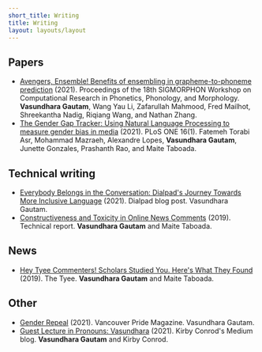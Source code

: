```yaml
---
short_title: Writing
title: Writing
layout: layouts/layout
---
```


<section>

## Papers

- [Avengers, Ensemble! Benefits of ensembling in grapheme-to-phoneme prediction](https://aclanthology.org/2021.sigmorphon-1.16/) (2021). Proceedings of the 18th SIGMORPHON Workshop on Computational Research in Phonetics, Phonology, and Morphology. **Vasundhara Gautam**, Wang Yau Li, Zafarullah Mahmood, Fred Mailhot, Shreekantha Nadig, Riqiang Wang, and Nathan Zhang.
- [The Gender Gap Tracker: Using Natural Language Processing to measure gender bias in media](https://doi.org/10.1371/journal.pone.0245533) (2021). PLoS ONE 16(1). Fatemeh Torabi Asr, Mohammad Mazraeh, Alexandre Lopes, **Vasundhara Gautam**, Junette Gonzales, Prashanth Rao, and Maite Taboada.

</section>

<section>

## Technical writing

- [Everybody Belongs in the Conversation: Dialpad's Journey Towards More Inclusive Language](https://www.dialpad.com/blog/dialpad-journey-towards-more-inclusive-language/) (2021). Dialpad blog post. Vasundhara Gautam.
- [Constructiveness and Toxicity in Online News Comments](http://www.sfu.ca/~mtaboada/docs/research/Constructive_News_Comments_Report.pdf) (2019). Technical report. **Vasundhara Gautam** and Maite Taboada.

</section>

<section>

## News

- [Hey Tyee Commenters! Scholars Studied You. Here's What They Found](https://thetyee.ca/Culture/2019/11/06/Tyee-Commenters-Assessed) (2019). The Tyee. **Vasundhara Gautam** and Maite Taboada.

</section>

<section>

## Other

- [Gender Repeal](https://issuu.com/vancouverculturemagazines/docs/vanpride_magazine_01-52/40) (2021). Vancouver Pride Magazine. Vasundhara Gautam.
- [Guest Lecture in Pronouns: Vasundhara](https://kconrod.medium.com/guest-lecture-in-pronouns-vasundhara-1c61d3023e0c) (2021). Kirby Conrod's Medium blog. **Vasundhara Gautam** and Kirby Conrod.

</section>
